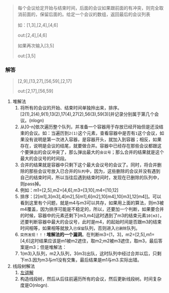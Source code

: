 > 每个会议给定开始与结束时间，后面的会议如果跟前面的有冲突，则完全取消前面的，保留后面的。给定一个会议的数组，返回最后的会议列表
> 
> 如：[1,3],[2,4],[4,6]
> 
> out:[2,4],[4,6]
> 
> 如果再次输入[3,5]
> 
> out:[3,5]


### 解答
> [2,9],[13,27],[56,59],[2,17]
> 
> out:[2,17],[56,59]
1. 堆解法
   1. 将所有的会议的开始、结束时间单独拎出来，排序。[2(1),2(4),9(1),13(2),17(4),27(2),56(3),59(3)]并记录分别属于第几个会议。(nlogn)
   2. 从[0-n]依次遍历整个队列，并准备一个容器用于存放已经开始但是还没结束的会议。如：当遍历到`2(1)`这个元素，查看容器中是否有`1`这个会议，如果没有说明是第一次进入容器，是容器开头，就加入到容器；相反，如果存在，说明是会议的结尾，就要做合并。容器中已经存在那些会议都跟这个要弹出的会议冲突了，那么弹出最大的`会议号`；那么合并的结果就是这个最大的会议号的时间段。
   3. 合并的结果就是容器中只剩下这个最大会议号的会议了。同时，将合并删除的那些会议号放入已合并的`队列`中，因为，这些删除的会议并没有遇到自己的结束时间，所以当往后遇到结束时间时，发现在已删除的队列中，则pass掉。
   4. 例如：m1=[2,5],m2=[4,6],m3=[3,10],m4=[10,12]
   5. 排序：[2[m1],3[m3],4[m2],5[m1],6[m2],10[m4],10[m3],12[m4]]。可以看到这里有个问题，就是m4与m3可以共存，如果用上面的算法，则m3被m4覆盖，因为排序可能是不稳定的，所以，还要加一个判断，如果要合并的时候，容器中的元素还剩下[m3,m4]这时遇到了m3的结束元素`10[m3]`，还要判断容器中最大的会议号，此时是m4，的起始时间是否跟m3的结束时间相等，如果相等就放入`已保留`队列，否则进入`已删除`队列。
   6. ``突然发现！！！``**堆解法的一个漏洞**。在判断m3=[1，3]，m2=[2,5],m1=[4,6]这时结果应该是m1被m2遮住，取m2;m2被m3遮住，取m3，最后答案是m3；但是堆解法：
   7. 1(m3)入队列，m2入队列，3(m3)出队，这时队列中经过合并以后，只剩下m3.因为m3与m1没有交集，最后结果是m1与m3.实际出错。
2. 线段树解法
   1. [左讲解](https://ke.qq.com/webcourse/index.html#cid=4122671&term_id=104714709&taid=13021404542724143&type=1024&vid=387702298773008545)
   2. 构造线段树，然后从后往前遍历所有的会议，然后更新线段树。时间复杂度是O(nlogn).
